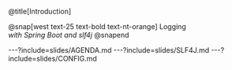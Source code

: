 @title[Introduction]

@snap[west text-25 text-bold text-nt-orange]
Logging  
*with Spring Boot and slf4j*
@snapend

---?include=slides/AGENDA.md
---?include=slides/SLF4J.md
---?include=slides/CONFIG.md